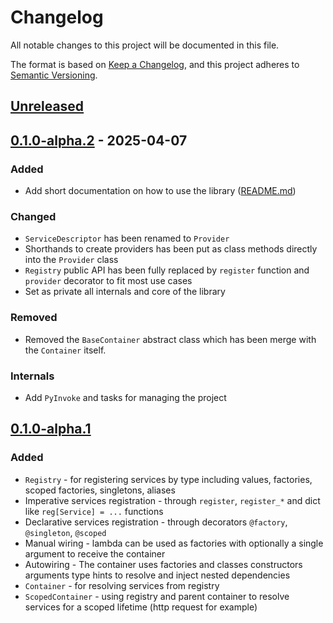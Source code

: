 # Changelog

All notable changes to this project will be documented in this file.

The format is based on [Keep a Changelog](https://keepachangelog.com/en/1.1.0/),
and this project adheres to [Semantic Versioning](https://semver.org/spec/v2.0.0.html).

## [Unreleased]

## [0.1.0-alpha.2] - 2025-04-07

### Added

- Add short documentation on how to use the library ([README.md](./README.md))

### Changed

- `ServiceDescriptor` has been renamed to `Provider`
- Shorthands to create providers has been put as class methods directly into the `Provider` class
- `Registry` public API has been fully replaced by `register` function and `provider` decorator to fit most use cases
- Set as private all internals and core of the library

### Removed

- Removed the `BaseContainer` abstract class which has been merge with the `Container` itself.

### Internals

- Add `PyInvoke` and tasks for managing the project

## [0.1.0-alpha.1]

### Added

- `Registry` - for registering services by type including values, factories, scoped factories, singletons, aliases
- Imperative services registration - through `register`, `register_*` and dict like `reg[Service] = ...` functions
- Declarative services registration - through decorators `@factory`, `@singleton`, `@scoped`
- Manual wiring - lambda can be used as factories with optionally a single argument to receive the container
- Autowiring - The container uses factories and classes constructors arguments type hints to resolve and inject nested dependencies
- `Container` - for resolving services from registry
- `ScopedContainer` - using registry and parent container to resolve services for a scoped lifetime (http request for example)

[unreleased]: https://github.com/g0di/handless/compare/0.1.0-alpha.2...HEAD
[0.1.0-alpha.2]: https://github.com/g0di/handless/compare/0.1.0-alpha.1...0.1.0-alpha.2
[0.1.0-alpha.1]: https://github.com/olivierlacan/keep-a-changelog/releases/tag/0.1.0-alpha.1
